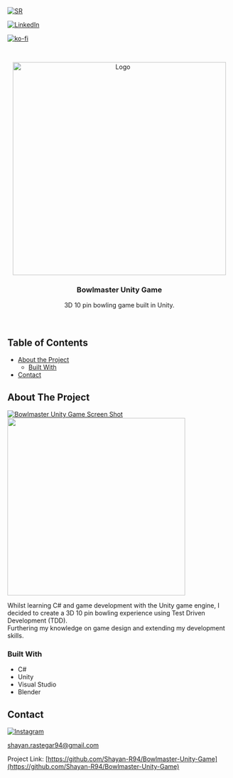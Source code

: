 <!-- PROJECT SHIELDS -->
[![SR][website-shield]][website-url]

[![LinkedIn][linkedin-shield]][linkedin-url]

[![ko-fi](https://www.ko-fi.com/img/githubbutton_sm.svg)](https://ko-fi.com/Y8Y11776E)



<!-- PROJECT LOGO -->
<br />
<p align="center">
  <a href="https://github.com/Shayan-R94/Bowlmaster-Unity-Game">
    <img src="https://i.ibb.co/RN5kWPs/SR-Game-Dev-Logo.png" alt="Logo" width="480" height="480">
  </a>

  <h3 align="center">Bowlmaster Unity Game</h3>

  <p align="center">
    3D 10 pin bowling game built in Unity.
    <br />
    <br />
    <br />
  </p>
</p>



<!-- TABLE OF CONTENTS -->
## Table of Contents

* [About the Project](#about-the-project)
  * [Built With](#built-with)
* [Contact](#contact)



<!-- ABOUT THE PROJECT -->
## About The Project

[![Bowlmaster Unity Game Screen Shot][product-screenshot]](https://github.com/Shayan-R94)
<br />
<img src="https://user-images.githubusercontent.com/26175544/71879643-77ffea00-3126-11ea-83d4-c638a1663d91.png" height="400">

Whilst learning C# and game development with the Unity game engine, I decided to create a 3D 10 pin bowling experience using Test Driven Development (TDD).
<br />
Furthering my knowledge on game design and extending my development skills.


### Built With

* []() C#
* []() Unity
* []() Visual Studio
* []() Blender



<!-- CONTACT -->
## Contact 

[![Instagram][ig-shield]][ig-url] 

shayan.rastegar94@gmail.com

Project Link: [https://github.com/Shayan-R94/Bowlmaster-Unity-Game](https://github.com/Shayan-R94/Bowlmaster-Unity-Game)



<!-- MARKDOWN LINKS & IMAGES -->
[website-shield]: https://i.ibb.co/5RyMx0N/sr-Tiny-Logo.png
[website-url]: https://www.youtube.com/channel/UCeFFYz4Qch5YHDFPECZfkjQ
[linkedin-shield]: https://img.shields.io/badge/-LinkedIn-black.svg?style=flat-square&logo=linkedin&colorB=555
[linkedin-url]: https://uk.linkedin.com/in/shayan-rastegar
[product-screenshot]: https://user-images.githubusercontent.com/26175544/71879605-5f8fcf80-3126-11ea-90bb-eee222626b90.gif
[ig-shield]: https://user-images.githubusercontent.com/26175544/68094620-4bb3bd00-fe9a-11e9-9b36-7dd0b5c939e6.png
[ig-url]: https://www.instagram.com/shayan_r94
